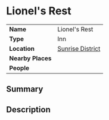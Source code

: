 # Lionel's Rest

|||
| --- | --- |
| **Name** | Lionel's Rest | place.4
| **Type** | Inn |
| **Location** | [Sunrise District](../../settlements/districts/sunrise-district.md) |
| **Nearby Places** | |
| **People** | |

## Summary

## Description
